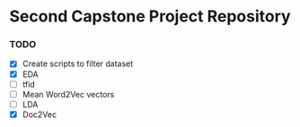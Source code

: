 # Second Capstone Project Repository

### TODO

* [X] Create scripts to filter dataset 
* [X] EDA
* [ ] tfid
* [ ] Mean Word2Vec vectors
* [ ] LDA
* [X] Doc2Vec
